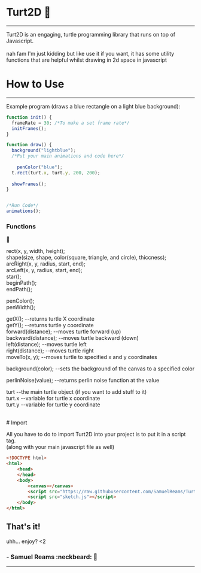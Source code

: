 # Turt2D :turtle:
-------------------------

Turt2D is an engaging, turtle programming library that runs on top of Javascript. <br />
<br />
nah fam I'm just kidding but like use it if you want, it has some utility functions that are helpful whilst drawing in 2d space in javascript <br />

# How to Use
-------------------------
Example program (draws a blue rectangle on a light blue background):
```javascript
function init() {
  frameRate = 30; /*To make a set frame rate*/
  initFrames();
}

function draw() {
  background("lightblue");
  /*Put your main animations and code here*/
	
	penColor("blue");  
  t.rect(turt.x, turt.y, 200, 200);
	
  showFrames();
}


/*Run Code*/
animations();
```

### Functions
:turtle:

rect(x, y, width, height); <br />
shape(size, shape, color(square, triangle, and circle), thiccness); <br />
arcRight(x, y, radius, start, end); <br />
arcLeft(x, y, radius, start, end); <br />
star(); <br />
beginPath(); <br />
endPath(); <br />

penColor(); <br />
penWidth(); <br />

getX();    --returns turtle X coordinate <br />
getY();    --returns turtle y coordinate <br />
forward(distance);     --moves turtle forward (up) <br />
backward(distance);    --moves turtle backward (down) <br />
left(distance);        --moves turtle left <br />
right(distance);       --moves turtle right <br />
moveTo(x, y);          --moves turtle to specified x and y coordinates <br />

background(color);  --sets the background of the canvas to a specified color <br />

perlinNoise(value); --returns perlin noise function at the value <br />

turt   --the main turtle object (if you want to add stuff to it) <br />
turt.x --variable for turtle x coordinate <br />
turt.y --variable for turtle y coordinate <br />

<br />
# Import

All you have to do to import Turt2D into your project is to put it in a script tag.<br />
(along with your main javascript file as well)
```html
<!DOCTYPE html>
<html>
	<head>
	</head>
	<body>
		<canvas></canvas>
		<script src="https://raw.githubusercontent.com/SamuelReams/Turt2d/master/turt2d.js"></script>
		<script src="sketch.js"></script>
	</body>
</html>
```
That's it!
------------------------
uhh... enjoy? <2

### - Samuel Reams :neckbeard: :turtle:
-------------------------
